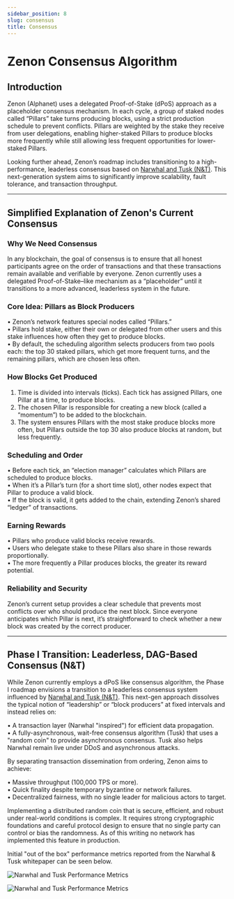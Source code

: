 ```yaml
---
sidebar_position: 8
slug: consensus
title: Consensus
---
```


# Zenon Consensus Algorithm

## Introduction

Zenon (Alphanet) uses a delegated Proof-of-Stake (dPoS) approach as a placeholder consensus mechanism. In each cycle, a group of staked nodes called “Pillars” take turns producing blocks, using a strict production schedule to prevent conflicts. Pillars are weighted by the stake they receive from user delegations, enabling higher-staked Pillars to produce blocks more frequently while still allowing less frequent opportunities for lower-staked Pillars.

Looking further ahead, Zenon’s roadmap includes transitioning to a high-performance, leaderless consensus based on [Narwhal and Tusk (N&T)](https://arxiv.org/pdf/2105.11827). This next-generation system aims to significantly improve scalability, fault tolerance, and transaction throughput.

---

## Simplified Explanation of Zenon's Current Consensus

### Why We Need Consensus

In any blockchain, the goal of consensus is to ensure that all honest participants agree on the order of transactions and that these transactions remain available and verifiable by everyone. Zenon currently uses a delegated Proof-of-Stake–like mechanism as a “placeholder” until it transitions to a more advanced, leaderless system in the future.

### Core Idea: Pillars as Block Producers

• Zenon’s network features special nodes called “Pillars.”  
• Pillars hold stake, either their own or delegated from other users and this stake influences how often they get to produce blocks.  
• By default, the scheduling algorithm selects producers from two pools each: the top 30 staked pillars, which get more frequent turns, and the remaining pillars, which are chosen less often.

### How Blocks Get Produced

1. Time is divided into intervals (ticks). Each tick has assigned Pillars, one Pillar at a time, to produce blocks.  
2. The chosen Pillar is responsible for creating a new block (called a “momentum”) to be added to the blockchain.  
3. The system ensures Pillars with the most stake produce blocks more often, but Pillars outside the top 30 also produce blocks at random, but less frequently.

### Scheduling and Order

• Before each tick, an “election manager” calculates which Pillars are scheduled to produce blocks.  
• When it’s a Pillar’s turn (for a short time slot), other nodes expect that Pillar to produce a valid block.  
• If the block is valid, it gets added to the chain, extending Zenon’s shared “ledger” of transactions.

### Earning Rewards

• Pillars who produce valid blocks receive rewards.  
• Users who delegate stake to these Pillars also share in those rewards proportionally.  
• The more frequently a Pillar produces blocks, the greater its reward potential.

### Reliability and Security

Zenon’s current setup provides a clear schedule that prevents most conflicts over who should produce the next block. Since everyone anticipates which Pillar is next, it’s straightforward to check whether a new block was created by the correct producer.

---

## Phase I Transition: Leaderless, DAG-Based Consensus (N&T)

While Zenon currently employs a dPoS like consensus algorithm, the Phase I roadmap envisions a transition to a leaderless consensus system influenced by [Narwhal and Tusk (N&T)](https://arxiv.org/pdf/2105.11827). This next-gen approach dissolves the typical notion of “leadership” or “block producers” at fixed intervals and instead relies on:

• A transaction layer (Narwhal "inspired") for efficient data propagation.  
• A fully-asynchronous, wait-free consensus algorithm (Tusk) that uses a "random coin" to provide asynchronous consensus. Tusk also helps Narwhal remain live under DDoS and asynchronous attacks.

By separating transaction dissemination from ordering, Zenon aims to achieve:

• Massive throughput (100,000 TPS or more).  
• Quick finality despite temporary byzantine or network failures.  
• Decentralized fairness, with no single leader for malicious actors to target.

Implementing a distributed random coin that is secure, efficient, and robust under real-world conditions is complex. It requires strong cryptographic foundations and careful protocol design to ensure that no single party can control or bias the randomness. As of this writing no network has implemented this feature in production.

Initial "out of the box" performance metrics reported from the Narwhal & Tusk whitepaper can be seen below.

![Narwhal and Tusk Performance Metrics](/img/narwhal-tusk-graph-1.png)

![Narwhal and Tusk Performance Metrics](/img/narwhal-tusk-graph-2.png)
